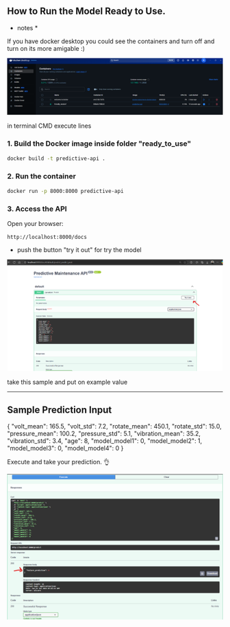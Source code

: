 ## How to Run the Model Ready to Use.

* notes  *

If you have docker desktop you could see the containers and turn off and turn on its more amigable :)

![1753169876038](image/README/1753169876038.png)


in terminal CMD execute lines

### 1.  Build the Docker image inside folder "ready_to_use"

```bash
docker build -t predictive-api .
```

### 2.  Run the container

```bash
docker run -p 8000:8000 predictive-api
```

### 3.  Access the API

Open your browser:

```
http://localhost:8000/docs
```

- push the button "try it out" for try the model

![1753170036976](image/README/1753170036976.png)

take this sample and put on example value

---

## Sample Prediction Input

{
  "volt_mean": 165.5,
  "volt_std": 7.2,
  "rotate_mean": 450.1,
  "rotate_std": 15.0,
  "pressure_mean": 100.2,
  "pressure_std": 5.1,
  "vibration_mean": 35.2,
  "vibration_std": 3.4,
  "age": 8,
  "model_model1": 0,
  "model_model2": 1,
  "model_model3": 0,
  "model_model4": 0
}

Execute and take your prediction. 👌

![1753170256395](image/README/1753170256395.png)
